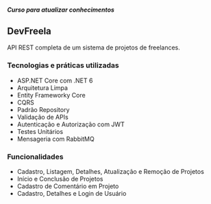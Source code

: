 ##### Curso para atualizar conhecimentos
## DevFreela
API REST completa de um sistema de projetos de freelances.
### Tecnologias e práticas utilizadas
- ASP.NET Core com .NET 6
- Arquitetura Limpa
- Entity Frameworky Core
- CQRS
- Padrão Repository
- Validação de APIs
- Autenticação e Autorização com JWT
- Testes Unitários
- Mensageria com RabbitMQ

### Funcionalidades
- Cadastro, Listagem, Detalhes, Atualização e Remoção de Projetos
- Início e Conclusão de Projetos
- Cadastro de Comentário em Projeto
- Cadastro, Detalhes e Login de Usuário
